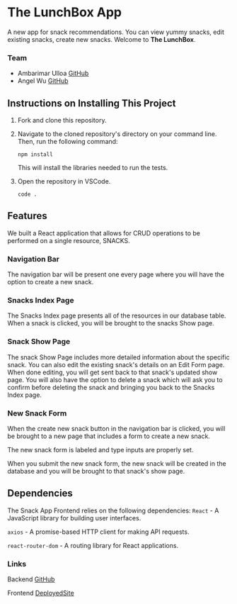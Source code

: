 # The LunchBox App

A new app for snack recommendations. You can view yummy snacks, edit existing snacks, create new snacks. Welcome to <strong>The LunchBox</strong>.

### Team

- Ambarimar Ulloa [GitHub](https://github.com/AmbarimarU)
- Angel Wu [GitHub](https://github.com/angels178)

## Instructions on Installing This Project

1. Fork and clone this repository.

1. Navigate to the cloned repository's directory on your command line. Then, run the following command:

   ```
   npm install
   ```

   This will install the libraries needed to run the tests.

1. Open the repository in VSCode.

   ```
   code .
   ```

## Features

We built a React application that allows for CRUD operations to be performed on a single resource, SNACKS.

### Navigation Bar

The navigation bar will be present one every page where you will have the option to create a new snack.

### Snacks Index Page

The Snacks Index page presents all of the resources in our database table.
When a snack is clicked, you will be brought to the snacks Show page.

### Snack Show Page

The snack Show Page includes more detailed information about the specific snack.
You can also edit the existing snack's details on an Edit Form page.
When done editing, you will get sent back to that snack's updated show page.
You will also have the option to delete a snack which will ask you to confirm before deleting the snack and bringing you back to the Snacks Index page.

### New Snack Form

When the create new snack button in the navigation bar is clicked, you will be brought to a new page that includes a form to create a new snack.

The new snack form is labeled and type inputs are properly set.

When you submit the new snack form, the new snack will be created in the database and you will be brought to that snack's show page.

## Dependencies

The Snack App Frontend relies on the following dependencies:
`React` - A JavaScript library for building user interfaces.

`axios` -
A promise-based HTTP client for making API requests.

`react-router-dom` - A routing library for React applications.

### Links
Backend [GitHub](https://github.com/angels178/lunchbox-backend)

Frontend [DeployedSite](https://the-lunchbox.netlify.app/)
